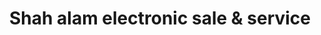 ---
title: "Shah alam electronic sale & service"
url: /karachi/shah-alam-electronic-sale-und-service/
shop: Autowerkstatt
---